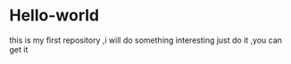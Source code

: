 # Hello-world
this is my first repository ,i will do something interesting
just do it ,you can get it
